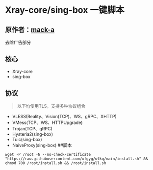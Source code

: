 # Xray-core/sing-box 一键脚本 
## 原作者：[mack-a](https://github.com/mack-a/v2ray-agent)
去除广告部分
## 核心

- Xray-core
- sing-box

## 协议

> 以下均使用TLS，支持多种协议组合

- VLESS(Reality、Vision(TCP)、WS、gRPC、XHTTP)
- VMess(TCP、WS、HTTPUpgrade)
- Trojan(TCP、gRPC)
- Hysteria2(sing-box)
- Tuic(sing-box)
- NaiveProxy(sing-box)
##脚本

```
wget -P /root -N --no-check-certificate "https://raw.githubusercontent.com/xfgyg/wlkq/main/install.sh" && chmod 700 /root/install.sh && /root/install.sh
```
